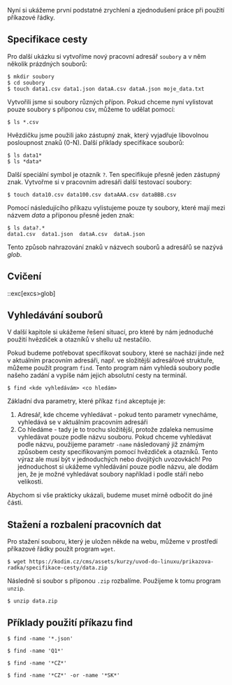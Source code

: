 Nyní si ukážeme první podstatné zrychlení a zjednodušení práce při použití příkazové řádky.

## Specifikace cesty
Pro další ukázku si vytvoříme nový pracovní adresář `soubory` a v něm několik prázdných souborů:

```shell
$ mkdir soubory
$ cd soubory
$ touch data1.csv data1.json dataA.csv dataA.json moje_data.txt
```

Vytvořili jsme si soubory různých přípon. Pokud chceme nyní vylistovat pouze soubory s příponou csv, můžeme to udělat pomocí:
```shell
$ ls *.csv
```

Hvězdičku jsme použili jako zástupný znak, který vyjadřuje libovolnou posloupnost znaků (0-N). Další příklady specifikace souborů:
```shell
$ ls data1*
$ ls *data*
```

Další speciální symbol je otazník `?`. Ten specifikuje přesně jeden zástupný znak. Vytvořme si v pracovním adresáři další testovací soubory:
```shell
$ touch data10.csv data100.csv dataAAA.csv dataBBB.csv
```

Pomocí následujícího příkazu vylistujeme pouze ty soubory, které mají mezi názvem _data_ a příponou přesně jeden znak:
```shell
$ ls data?.*
data1.csv  data1.json  dataA.csv  dataA.json
```

Tento způsob nahrazování znaků v názvech souborů a adresářů se nazývá _glob_.

## Cvičení
::exc[excs>glob]

## Vyhledávání souborů

V další kapitole si ukážeme řešení situací, pro které by nám jednoduché použití hvězdiček a otazníků v shellu už nestačilo.

Pokud budeme potřebovat specifikovat soubory, které se nachází jinde než v aktuálním pracovním adresáři, např. ve složitější adresářové struktuře, můžeme použít program `find`. Tento program nám vyhledá soubory podle našeho zadání a vypíše nám jejich absolutní cesty na terminál.

```shell
$ find <kde vyhledávám> <co hledám>
```

Základní dva parametry, které příkaz `find` akceptuje je:

1. Adresář, kde chceme vyhledávat - pokud tento parametr vynecháme, vyhledává se v aktuálním pracovním adresáři
1. Co hledáme - tady je to trochu složitější, protože zdaleka nemusíme vyhledávat pouze podle názvu souboru. Pokud chceme vyhledávat podle názvu, použijeme parametr `-name` následovaný již známým způsobem cesty specifikovaným pomocí hvězdiček a otazníků. Tento výraz ale musí být v jednoduchých nebo dvojitých uvozovkách! Pro jednoduchost si ukážeme vyhledávání pouze podle názvu, ale dodám jen, že je možné vyhledávat soubory například i podle stáří nebo velikosti.

Abychom si vše prakticky ukázali, budeme muset mírně odbočit do jiné části.

## Stažení a rozbalení pracovních dat

Pro stažení souboru, který je uložen někde na webu, můžeme v prostředí příkazové řádky použít program `wget`.

```shell
$ wget https://kodim.cz/cms/assets/kurzy/uvod-do-linuxu/prikazova-radka/specifikace-cesty/data.zip
```

Následně si soubor s příponou `.zip` rozbalíme. Použijeme k tomu program `unzip`.

```shell
$ unzip data.zip
```

## Příklady použití příkazu find

```shell
$ find -name '*.json'
```

```shell
$ find -name 'Q1*'
```

```shell
$ find -name '*CZ*'
```

```shell
$ find -name '*CZ*' -or -name '*SK*'
```

